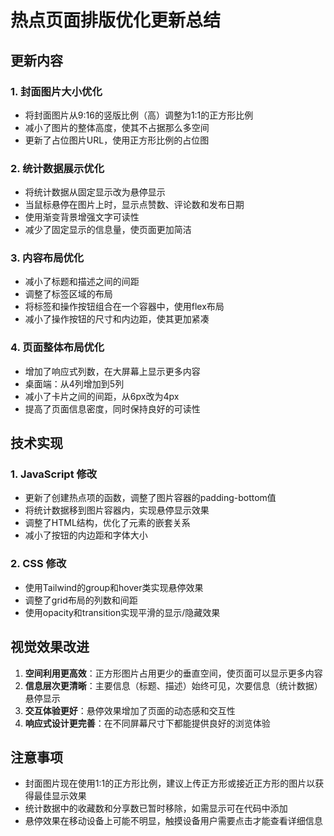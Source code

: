 # 热点页面排版优化更新总结

## 更新内容

### 1. 封面图片大小优化
- 将封面图片从9:16的竖版比例（高）调整为1:1的正方形比例
- 减小了图片的整体高度，使其不占据那么多空间
- 更新了占位图片URL，使用正方形比例的占位图

### 2. 统计数据展示优化
- 将统计数据从固定显示改为悬停显示
- 当鼠标悬停在图片上时，显示点赞数、评论数和发布日期
- 使用渐变背景增强文字可读性
- 减少了固定显示的信息量，使页面更加简洁

### 3. 内容布局优化
- 减小了标题和描述之间的间距
- 调整了标签区域的布局
- 将标签和操作按钮组合在一个容器中，使用flex布局
- 减小了操作按钮的尺寸和内边距，使其更加紧凑

### 4. 页面整体布局优化
- 增加了响应式列数，在大屏幕上显示更多内容
- 桌面端：从4列增加到5列
- 减小了卡片之间的间距，从6px改为4px
- 提高了页面信息密度，同时保持良好的可读性

## 技术实现

### 1. JavaScript 修改
- 更新了创建热点项的函数，调整了图片容器的padding-bottom值
- 将统计数据移到图片容器内，实现悬停显示效果
- 调整了HTML结构，优化了元素的嵌套关系
- 减小了按钮的内边距和字体大小

### 2. CSS 修改
- 使用Tailwind的group和hover类实现悬停效果
- 调整了grid布局的列数和间距
- 使用opacity和transition实现平滑的显示/隐藏效果

## 视觉效果改进

1. **空间利用更高效**：正方形图片占用更少的垂直空间，使页面可以显示更多内容
2. **信息层次更清晰**：主要信息（标题、描述）始终可见，次要信息（统计数据）悬停显示
3. **交互体验更好**：悬停效果增加了页面的动态感和交互性
4. **响应式设计更完善**：在不同屏幕尺寸下都能提供良好的浏览体验

## 注意事项

- 封面图片现在使用1:1的正方形比例，建议上传正方形或接近正方形的图片以获得最佳显示效果
- 统计数据中的收藏数和分享数已暂时移除，如需显示可在代码中添加
- 悬停效果在移动设备上可能不明显，触摸设备用户需要点击才能查看详细信息
